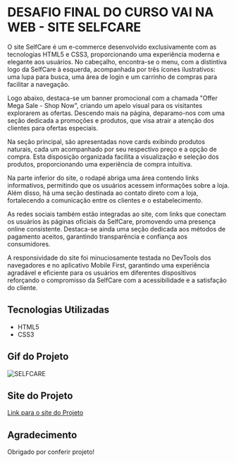 # DESAFIO FINAL DO CURSO VAI NA WEB - SITE SELFCARE

O site SelfCare é um e-commerce desenvolvido exclusivamente com as tecnologias HTML5 e CSS3, proporcionando uma experiência moderna e elegante aos usuários. No cabeçalho, encontra-se o menu, com a distintiva logo da SelfCare à esquerda, acompanhada por três ícones ilustrativos: uma lupa para busca, uma área de login e um carrinho de compras para facilitar a navegação.

Logo abaixo, destaca-se um banner promocional com a chamada "Offer Mega Sale - Shop Now", criando um apelo visual para os visitantes explorarem as ofertas. Descendo mais na página, deparamo-nos com uma seção dedicada a promoções e produtos, que visa atrair a atenção dos clientes para ofertas especiais.

Na seção principal, são apresentadas nove cards exibindo produtos naturais, cada um acompanhado por seu respectivo preço e a opção de compra. Esta disposição organizada facilita a visualização e seleção dos produtos, proporcionando uma experiência de compra intuitiva.

Na parte inferior do site, o rodapé abriga uma área contendo links informativos, permitindo que os usuários acessem informações sobre a loja. Além disso, há uma seção destinada ao contato direto com a loja, fortalecendo a comunicação entre os clientes e o estabelecimento.

As redes sociais também estão integradas ao site, com links que conectam os usuários às páginas oficiais da SelfCare, promovendo uma presença online consistente. Destaca-se ainda uma seção dedicada aos métodos de pagamento aceitos, garantindo transparência e confiança aos consumidores.

A responsividade do site foi minuciosamente testada no DevTools dos navegadores e no aplicativo Mobile First, garantindo uma experiência agradável e eficiente para os usuários em diferentes dispositivos reforçando o compromisso da SelfCare com a acessibilidade e a satisfação do cliente.

## Tecnologias Utilizadas
- HTML5
- CSS3

 ## Gif do Projeto
![SELFCARE](https://github.com/AndreRodry07/site-selfcare-projeto-final-VNW-modulo1/assets/136132744/6d69b99d-c69a-4611-87b8-6e45472dd44b)

## Site do Projeto
[Link para o site do Projeto]()

## Agradecimento
Obrigado por conferir projeto!







